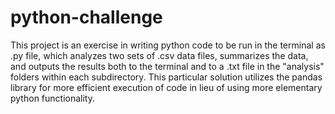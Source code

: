 # python-challenge

This project is an exercise in writing python code to be run in the terminal as .py file, which analyzes two sets of .csv data files, summarizes the data, and outputs the results both to the terminal and to a .txt file in the "analysis" folders within each subdirectory. This particular solution utilizes the pandas library for more efficient execution of code in lieu of using more elementary python functionality.
